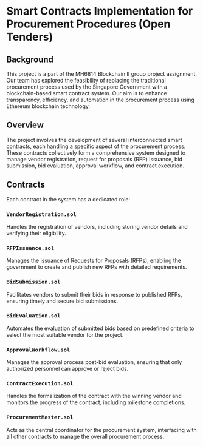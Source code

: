 # Smart Contracts Implementation for Procurement Procedures (Open Tenders)

## Background
This project is a part of the MH6814 Blockchain II group project assignment. Our team has explored the feasibility of replacing the traditional procurement process used by the Singapore Government with a blockchain-based smart contract system. Our aim is to enhance transparency, efficiency, and automation in the procurement process using Ethereum blockchain technology.

## Overview
The project involves the development of several interconnected smart contracts, each handling a specific aspect of the procurement process. These contracts collectively form a comprehensive system designed to manage vendor registration, request for proposals (RFP) issuance, bid submission, bid evaluation, approval workflow, and contract execution.

## Contracts
Each contract in the system has a dedicated role:

### `VendorRegistration.sol`
Handles the registration of vendors, including storing vendor details and verifying their eligibility.

### `RFPIssuance.sol`
Manages the issuance of Requests for Proposals (RFPs), enabling the government to create and publish new RFPs with detailed requirements.

### `BidSubmission.sol`
Facilitates vendors to submit their bids in response to published RFPs, ensuring timely and secure bid submissions.

### `BidEvaluation.sol`
Automates the evaluation of submitted bids based on predefined criteria to select the most suitable vendor for the project.

### `ApprovalWorkflow.sol`
Manages the approval process post-bid evaluation, ensuring that only authorized personnel can approve or reject bids.

### `ContractExecution.sol`
Handles the formalization of the contract with the winning vendor and monitors the progress of the contract, including milestone completions.

### `ProcurementMaster.sol`
Acts as the central coordinator for the procurement system, interfacing with all other contracts to manage the overall procurement process.
